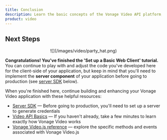 ```yaml
---
title: Conclusion
description: Learn the basic concepts of the Vonage Video API platform, including how users can communicate through video, voice, and messaging. Explore a basic Vonage Video API flow.
product: video
--- 
```


## Next Steps

<center>![](/images/video/party_hat.png)</center>

**Congratulations! You've finished the 'Set up a Basic Web Client' tutorial.**  
You can continue to play with and adjust the code you've developed here for the client-side of your application, but keep in mind that you'll need to implement the **server component** of your application before going to production (see [server SDK](/video/server-sdks/overview) below).

When you're finished here, continue building and enhancing your Vonage Video application with these helpful resources:

* [Server SDK](/video/server-sdks/overview) — Before going to production, you'll need to set up a server to generate credentials
* [Video API Basics](/video/overview) — If you haven't already, take a few minutes to learn exactly how Vonage Video works
* [Vonage Video.js reference](/sdk/stitch/video-js-reference/) — explore the specific methods and events associated with Vonage Video.js